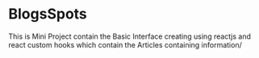 # BlogsSpots
This is Mini Project contain the Basic Interface creating using reactjs and react custom hooks which contain the Articles containing information/
